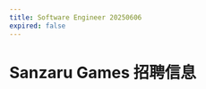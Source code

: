 ```yaml
---
title: Software Engineer 20250606
expired: false
---
```


# Sanzaru Games 招聘信息

<JobPostingTable job-posting-json-path="sanzaru-games/data/software-development-engineer-20250606.json" />
